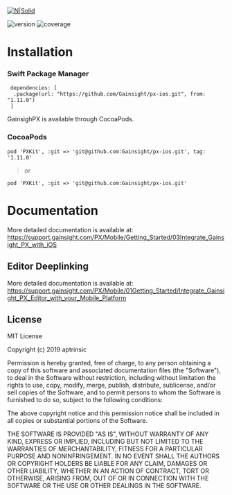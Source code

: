 [![N|Solid](https://app-dev.aptrinsic.com/home/gainsight-px-logo.svg)](https://app.aptrinsic.com)

![version](https://img.shields.io/badge/version-1.11.0-blue.svg) ![coverage](https://img.shields.io/badge/coverage-81%25-yellowgreen)

# Installation

### Swift Package Manager

```
 dependencies: [
  .package(url: "https://github.com/Gainsight/px-ios.git", from: "1.11.0")
 ]
```

GainsighPX is available through CocoaPods.

### CocoaPods

```
pod 'PXKit', :git => 'git@github.com:Gainsight/px-ios.git', tag: '1.11.0'
```

> or

```
pod 'PXKit', :git => 'git@github.com:Gainsight/px-ios.git'
```

# Documentation

More detailed documentation is available at: <https://support.gainsight.com/PX/Mobile/Getting_Started/03Integrate_Gainsight_PX_with_iOS>

## Editor Deeplinking

More detailed documentation is available at: <https://support.gainsight.com/PX/Mobile/01Getting_Started/Integrate_Gainsight_PX_Editor_with_your_Mobile_Platform>

## License

MIT License

Copyright (c) 2019 aptrinsic

Permission is hereby granted, free of charge, to any person obtaining a copy
of this software and associated documentation files (the "Software"), to deal
in the Software without restriction, including without limitation the rights
to use, copy, modify, merge, publish, distribute, sublicense, and/or sell
copies of the Software, and to permit persons to whom the Software is
furnished to do so, subject to the following conditions:

The above copyright notice and this permission notice shall be included in all
copies or substantial portions of the Software.

THE SOFTWARE IS PROVIDED "AS IS", WITHOUT WARRANTY OF ANY KIND, EXPRESS OR
IMPLIED, INCLUDING BUT NOT LIMITED TO THE WARRANTIES OF MERCHANTABILITY,
FITNESS FOR A PARTICULAR PURPOSE AND NONINFRINGEMENT. IN NO EVENT SHALL THE
AUTHORS OR COPYRIGHT HOLDERS BE LIABLE FOR ANY CLAIM, DAMAGES OR OTHER
LIABILITY, WHETHER IN AN ACTION OF CONTRACT, TORT OR OTHERWISE, ARISING FROM,
OUT OF OR IN CONNECTION WITH THE SOFTWARE OR THE USE OR OTHER DEALINGS IN THE
SOFTWARE.
